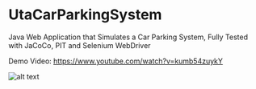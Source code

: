 # UtaCarParkingSystem
Java Web Application that Simulates a Car Parking System, Fully Tested with JaCoCo, PIT and Selenium WebDriver


Demo Video: https://www.youtube.com/watch?v=kumb54zuykY


![alt text](https://drive.google.com/file/d/1LdPl_bP_OzbCBgelqSXBruNWT_OL2WHP/view?usp=drive_link)
